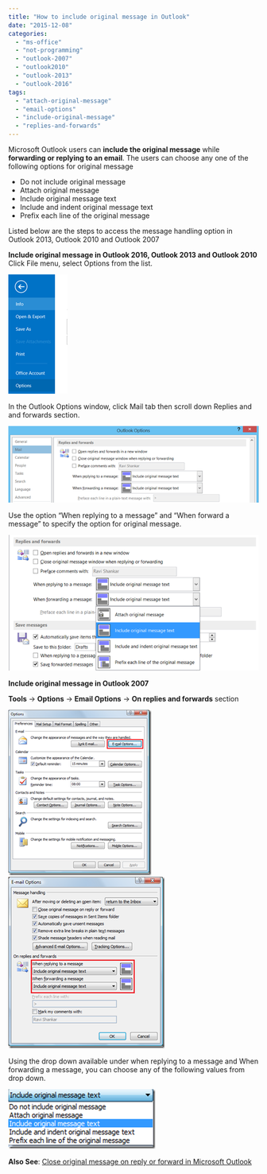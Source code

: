 ```yaml
---
title: "How to include original message in Outlook"
date: "2015-12-08"
categories: 
  - "ms-office"
  - "not-programming"
  - "outlook-2007"
  - "outlook2010"
  - "outlook-2013"
  - "outlook-2016"
tags: 
  - "attach-original-message"
  - "email-options"
  - "include-original-message"
  - "replies-and-forwards"
---
```


Microsoft Outlook users can **include the original message** while **forwarding or replying to an email**. The users can choose any one of the following options for original message

- Do not include original message
- Attach original message
- Include original message text
- Include and indent original message text
- Prefix each line of the original message 

Listed below are the steps to access the message handling option in Outlook 2013, Outlook 2010 and Outlook 2007

**Include original message in Outlook 2016, Outlook 2013 and Outlook 2010** Click File menu, select Options from the list.

[![Outlook Options](/assets/images/1_image_thumb10.png "Outlook Options")](http://blogmines.com/blog/wp-content/uploads/2014/07/image10.png)

In the Outlook Options window, click Mail tab then scroll down Replies and and forwards section.

[![Replies and forwards option in Outlook 2013, Outlook 2010](/assets/images/image_thumb11.png "Replies and forwards option in Outlook 2013, Outlook 2010")](http://blogmines.com/blog/wp-content/uploads/2014/07/image11.png)

Use the option “When replying to a message” and “When forward a message” to specify the option for original message.

[![Include Original Message in Outlook 2013, Outlook 2010](/assets/images/image_thumb12.png "Include Original Message in Outlook 2013, Outlook 2010")](http://blogmines.com/blog/wp-content/uploads/2014/07/image12.png)

**Include original message in Outlook 2007**

**Tools** -> **Options** -> **Email Options** -> **On replies and forwards** section

[![Email Options in Outlook 2007](/assets/images/image_thumb22.png "Email Options in Outlook 2007")](http://blogmines.com/blog/wp-content/uploads/2009/08/image22.png)[![Attach Original message in Outlook 2007](/assets/images/image_thumb23.png "Attach Original message in Outlook 2007")](http://blogmines.com/blog/wp-content/uploads/2009/08/image23.png)

Using the drop down available under when replying to a message and When forwarding a message, you can choose any of the following values from drop down.

[![Include Original message text in Outlook](/assets/images/image_thumb24.png "Include Original message text in Outlook")](http://blogmines.com/blog/wp-content/uploads/2009/08/image24.png)

**Also See**: [Close original message on reply or forward in Microsoft Outlook](http://blogmines.com/blog/microsoft-office-outlook-close-original-message-on-reply-or-forward/)
